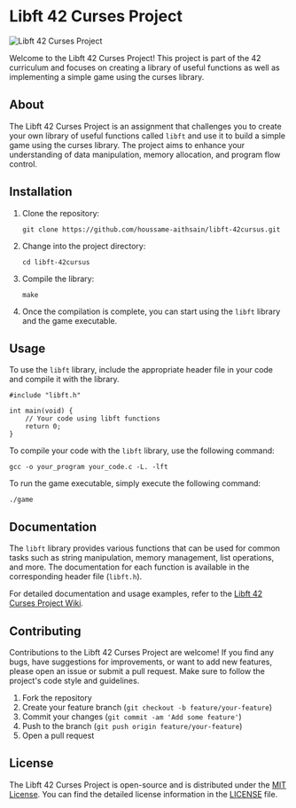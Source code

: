 <!DOCTYPE html>
<html>
<head>
</head>
<body>
  <h1>Libft 42 Curses Project</h1>
  
  <img src="https://www.educative.io/cdn-cgi/image/f=auto,fit=contain,w=1200/api/page/5298573028622336/image/download/6450568544387072" alt="Libft 42 Curses Project">
  
  <p>Welcome to the Libft 42 Curses Project! This project is part of the 42 curriculum and focuses on creating a library of useful functions as well as implementing a simple game using the curses library.</p>

  <h2>About</h2>
  
  <p>The Libft 42 Curses Project is an assignment that challenges you to create your own library of useful functions called <code>libft</code> and use it to build a simple game using the curses library. The project aims to enhance your understanding of data manipulation, memory allocation, and program flow control.</p>

  <h2>Installation</h2>
  
  <ol>
    <li>Clone the repository:</li>
    <pre><code>git clone https://github.com/houssame-aithsain/libft-42cursus.git</code></pre>
    <li>Change into the project directory:</li>
    <pre><code>cd libft-42cursus</code></pre>
    <li>Compile the library:</li>
    <pre><code>make</code></pre>
    <li>Once the compilation is complete, you can start using the <code>libft</code> library and the game executable.</li>
  </ol>

  <h2>Usage</h2>
  
  <p>To use the <code>libft</code> library, include the appropriate header file in your code and compile it with the library.</p>
  
  <pre><code>#include "libft.h"

int main(void) {
    // Your code using libft functions
    return 0;
}</code></pre>

  <p>To compile your code with the <code>libft</code> library, use the following command:</p>
  
  <pre><code>gcc -o your_program your_code.c -L. -lft</code></pre>
  
  <p>To run the game executable, simply execute the following command:</p>
  
  <pre><code>./game</code></pre>

  <h2>Documentation</h2>
  
  <p>The <code>libft</code> library provides various functions that can be used for common tasks such as string manipulation, memory management, list operations, and more. The documentation for each function is available in the corresponding header file (<code>libft.h</code>).</p>
  
  <p>For detailed documentation and usage examples, refer to the <a href="https://github.com/your-username/libft-curses/wiki">Libft 42 Curses Project Wiki</a>.</p>

  <h2>Contributing</h2>
  
  <p>Contributions to the Libft 42 Curses Project are welcome! If you find any bugs, have suggestions for improvements, or want to add new features, please open an issue or submit a pull request. Make sure to follow the project's code style and guidelines.</p>
  
  <ol>
    <li>Fork the repository</li>
    <li>Create your feature branch (<code>git checkout -b feature/your-feature</code>)</li>
    <li>Commit your changes (<code>git commit -am 'Add some feature'</code>)</li>
    <li>Push to the branch (<code>git push origin feature/your-feature</code>)</li>
    <li>Open a pull request</li>
  </ol>

  <h2>License</h2>
  
  <p>The Libft 42 Curses Project is open-source and is distributed under the <a href="https://opensource.org/licenses/MIT">MIT License</a>. You can find the detailed license information in the <a href="https://github.com/your-username/libft-curses/blob/main/LICENSE">LICENSE</a> file.</p>
</body>
</html>
